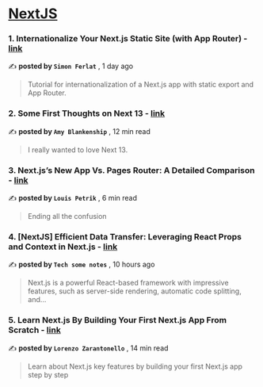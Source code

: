 
<h1><a href=https://medium.com/tag/nextjs/recommended target="_blank" rel="noopener noreferrer">NextJS</a></h1>
<h3>1. Internationalize Your Next.js Static Site (with App Router) - <a href=https://medium.com/@ferlat.simon?source=tag_recommended_feed---------0-84----------nextjs----------5ecd2b49_2cc2_45bd_949e_e9060a198e55------- target="_blank" rel="noopener noreferrer">link</a></h3>

✍️ **posted by `Simon Ferlat`** <date> , 1 day ago</date>

<blockquote>Tutorial for internationalization of a Next.js app with static export and App Router.</blockquote>

<h3>2. Some First Thoughts on Next 13 - <a href=https://medium.com/@amy-blankenship?source=tag_recommended_feed---------1-107----------nextjs----------5ecd2b49_2cc2_45bd_949e_e9060a198e55------- target="_blank" rel="noopener noreferrer">link</a></h3>

✍️ **posted by `Amy Blankenship`** <date> , 12 min read</date>

<blockquote>I really wanted to love Next 13.</blockquote>

<h3>3. Next.js’s New App Vs. Pages Router: A Detailed Comparison - <a href=https://medium.com/@louispetrik?source=tag_recommended_feed---------2-85----------nextjs----------5ecd2b49_2cc2_45bd_949e_e9060a198e55------- target="_blank" rel="noopener noreferrer">link</a></h3>

✍️ **posted by `Louis Petrik`** <date> , 6 min read</date>

<blockquote>Ending all the confusion</blockquote>

<h3>4. [NextJS] Efficient Data Transfer: Leveraging React Props and Context in Next.js - <a href=https://medium.com/@gongtzuuuu?source=tag_recommended_feed---------3-84----------nextjs----------5ecd2b49_2cc2_45bd_949e_e9060a198e55------- target="_blank" rel="noopener noreferrer">link</a></h3>

✍️ **posted by `Tech some notes`** <date> , 10 hours ago</date>

<blockquote>Next.js is a powerful React-based framework with impressive features, such as server-side rendering, automatic code splitting, and…</blockquote>

<h3>5. Learn Next.js By Building Your First Next.js App From Scratch - <a href=https://medium.com/@lorenzozar?source=tag_recommended_feed---------4-107----------nextjs----------5ecd2b49_2cc2_45bd_949e_e9060a198e55------- target="_blank" rel="noopener noreferrer">link</a></h3>

✍️ **posted by `Lorenzo Zarantonello`** <date> , 14 min read</date>

<blockquote>Learn about Next.js key features by building your first Next.js app step by step</blockquote>

